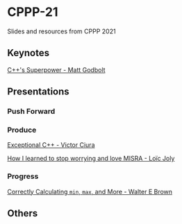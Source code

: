 # CPPP-21

Slides and resources from CPPP 2021

## Keynotes

[C++'s Superpower - Matt Godbolt](cxxs_superpower-matt_godbolt)

## Presentations

### Push Forward

### Produce

[Exceptional C++ - Victor Ciura](exceptional_cxx-victor_ciura)

[How I learned to stop worrying and love MISRA - Loïc Joly](how_i_learned_to_stop_worrying_and_love_misra-loic_joly)

### Progress

[Correctly Calculating `min`, `max`, and More - Walter E Brown](correctly_calculating_min_max_and_more-walter_e_brown)

## Others
